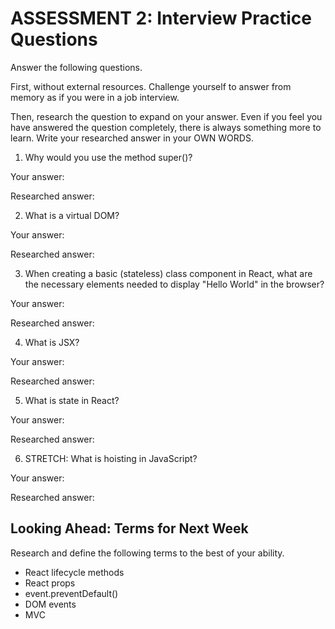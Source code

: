 # ASSESSMENT 2: Interview Practice Questions

Answer the following questions.

First, without external resources. Challenge yourself to answer from memory as if you were in a job interview.

Then, research the question to expand on your answer. Even if you feel you have answered the question completely, there is always something more to learn. Write your researched answer in your OWN WORDS.

1. Why would you use the method super()?

  Your answer:

  Researched answer:



2. What is a virtual DOM?

  Your answer:

  Researched answer:



3. When creating a basic (stateless) class component in React, what are the necessary elements needed to display "Hello World" in the browser?

  Your answer:

  Researched answer:



4. What is JSX?

  Your answer:

  Researched answer:



5. What is state in React?

  Your answer:

  Researched answer:



6. STRETCH: What is hoisting in JavaScript?

  Your answer:

  Researched answer:



## Looking Ahead: Terms for Next Week

Research and define the following terms to the best of your ability.

- React lifecycle methods
- React props
- event.preventDefault()
- DOM events
- MVC
